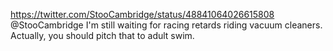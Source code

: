 https://twitter.com/StooCambridge/status/48841064026615808 @StooCambridge I'm still waiting for racing retards riding vacuum cleaners. Actually, you should pitch that to adult swim.